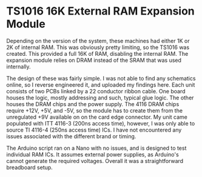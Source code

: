 # TS1016 16K External RAM Expansion Module
Depending on the version of the system, these machines had either 1K or 2K of internal RAM.  This was obviously pretty limiting, so the TS1016 was created.  This provided a full 16K of RAM, disabling the internal RAM.  The expansion module relies on DRAM instead of the SRAM that was used internally.

The design of these was fairly simple.  I was not able to find any schematics online, so I reverse engineered it, and uploaded my findings here.  Each unit consists of two PCBs linked by a 22 conductor ribbon cable.  One board houses the logic, mostly addressing and such, typical glue logic.  The other houses the DRAM chips and the power supply.  The 4116 DRAM chips require +12V, +5V, and -5V, so the module has to create them from the unregulated +9V available on on the card edge connector.  My unit came populated with ITT 4116-3 (200ns access time), however, I was only able to source TI 4116-4 (250ns access time) ICs.  I have not encountered any issues associated with the different brand or timing.  

The Arduino script ran on a Nano with no issues, and is designed to test individual RAM ICs.  It assumes external power supplies, as Arduino's cannot generate the required voltages.  Overall it was a straightforward breadboard setup.
